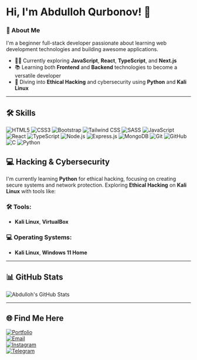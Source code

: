 # Hi, I'm Abdulloh Qurbonov! 👋

### 🚀 About Me  
I'm a beginner full-stack developer passionate about learning web development technologies and building awesome applications.

- 👨‍💻 Currently exploring **JavaScript**, **React**, **TypeScript**, and **Next.js**
- 📚 Learning both **Frontend** and **Backend** technologies to become a versatile developer
- 🌱 Diving into **Ethical Hacking** and cybersecurity using **Python** and **Kali Linux**

---

## 🛠️ Skills  

![HTML5](https://img.shields.io/badge/-HTML5-090909?style=for-the-badge&logo=html5&logoColor=ed6a13)
![CSS3](https://img.shields.io/badge/-CSS3-090909?style=for-the-badge&logo=css3&logoColor=2965f1)
![Bootstrap](https://img.shields.io/badge/-Bootstrap-090909?style=for-the-badge&logo=bootstrap&logoColor=7952b3)
![Tailwind CSS](https://img.shields.io/badge/-Tailwind%20CSS-090909?style=for-the-badge&logo=tailwind-css&logoColor=38B2AC)
![SASS](https://img.shields.io/badge/-SASS-090909?style=for-the-badge&logo=sass&logoColor=cc6699)
![JavaScript](https://img.shields.io/badge/-JavaScript-090909?style=for-the-badge&logo=javascript&logoColor=efd81d)
![React](https://img.shields.io/badge/-React-090909?style=for-the-badge&logo=react&logoColor=61dafb)
![TypeScript](https://img.shields.io/badge/-TypeScript-090909?style=for-the-badge&logo=typescript&logoColor=3178c6)
![Node.js](https://img.shields.io/badge/-Node.js-090909?style=for-the-badge&logo=nodedotjs&logoColor=3C873A)
![Express.js](https://img.shields.io/badge/-Express.js-090909?style=for-the-badge&logo=express&logoColor=white)
![MongoDB](https://img.shields.io/badge/-MongoDB-090909?style=for-the-badge&logo=mongodb&logoColor=47A248)
![Git](https://img.shields.io/badge/-Git-090909?style=for-the-badge&logo=git&logoColor=F05032)
![GitHub](https://img.shields.io/badge/-GitHub-090909?style=for-the-badge&logo=github&logoColor=white)
![C](https://img.shields.io/badge/-C-090909?style=for-the-badge&logo=c&logoColor=A8B9CC)
![Python](https://img.shields.io/badge/-Python-090909?style=for-the-badge&logo=python&logoColor=yellow)


## 💻 Hacking & Cybersecurity  

I'm currently learning **Python** for ethical hacking, focusing on creating secure systems and network protection. Exploring **Ethical Hacking** on **Kali Linux** with tools like:

### 🛠 Tools:  
- **Kali Linux**, **VirtualBox**

### 💻 Operating Systems:  
- **Kali Linux**, **Windows 11 Home**

---

## 📊 GitHub Stats

![Abdulloh's GitHub Stats](https://github-readme-stats.vercel.app/api?username=Abdulloh20080825&show_icons=true&theme=radical)

---

## 🌐 Find Me Here

[![Portfolio](https://img.shields.io/badge/-Portfolio-090909?style=for-the-badge&logo=vercel&logoColor=white)](https://abullohfolio-2.vercel.app/)  
[![Email](https://img.shields.io/badge/-Email-090909?style=for-the-badge&logo=gmail&logoColor=red)](mailto:abdullohkurbonov2008@gmail.com)  
[![Instagram](https://img.shields.io/badge/-Instagram-090909?style=for-the-badge&logo=instagram&logoColor=purple)](https://www.instagram.com/a_qurbonov_/)  
[![Telegram](https://img.shields.io/badge/-Telegram-090909?style=for-the-badge&logo=telegram&logoColor=white)](https://t.me/a_qurbobov1)
